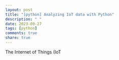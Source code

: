 ```yaml
---
layout: post
title: "[python] Analyzing IoT data with Python"
description: " "
date: 2023-09-27
tags: [python]
comments: true
share: true
---
```


The Internet of Things (IoT